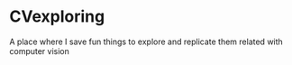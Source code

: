 # CVexploring
A place where I save fun things to explore and replicate them related with computer vision
